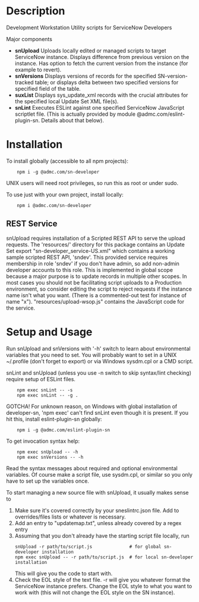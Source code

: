 # Description
Development Workstation Utility scripts for ServiceNow Developers

Major components
* **snUpload**  Uploads locally edited or managed scripts to target ServiceNow instance.
                Displays difference from previous version on the instance.
                Has option to fetch the current version from the instance (for example to revert).
* **snVersions**  Displays versions of records for the specified SN-version-tracked table;
                  or displays delta between two specified versions for specified field of the table.
* **suxList**  Displays sys_update_xml records with the crucial attributes for the specified local
               Update Set XML file(s).
* **snLint**  Executes ESLint against one specified ServiceNow JavaScript scriptlet file.
              (This is actually provided by module @admc.com/eslint-plugin-sn.
              Details about that below).

# Installation
To install globally (accessible to all npm projects):
```
    npm i -g @admc.com/sn-developer
```
UNIX users will need root privileges, so run this as root or under sudo.

To use just with your own project, install locally:
```
    npm i @admc.com/sn-developer
```

##  REST Service
snUpload requires installation of a Scripted REST API to serve the upload requests.
The 'resources/' directory for this package contains an Update Set export
"sn-developer_service-US.xml" which contains a working sample scripted REST API, 'sndev'.
This provided service requires membership in role 'sndev' if you don't have admin,
so add non-admin developer accounts to this role.
This is implemented in global scope because a major purpose is to update records in multiple
other scopes.
In most cases you should not be facilitating script uploads to a Production environment, so
consider editing the script to reject requests if the instance name isn't what you want.
(There is a commented-out test for instance of name "x").
"resources/upload-wsop.js" contains the JavaScript code for the service.

# Setup and Usage

Run snUpload and snVersions with '-h' switch to learn about environmental variables that you
need to set.
You will probably want to set in a UNIX ~/.profile (don't forget to export) or via Windows
sysdm.cpl or a CMD script.

snLint and snUpload (unless you use -n switch to skip syntax/lint checking)
require setup of ESLint files.
```
    npm exec snLint -- -s
    npm exec snLint -- -g .
```

GOTCHA!  For unknown reason, on Windows with global installation of developer-sn, 'npm exec' can't
find snLint even though it is present.  If you hit this, install eslint-plugin-sn globally:
```
    npm i -g @admc.com/eslint-plugin-sn
```

To get invocation syntax help:
```
    npm exec snUpload -- -h
    npm exec snVersions -- -h
```
Read the syntax messages about required and optional environmental variables.
Of course make a script file, use sysdm.cpl, or similar so you only have to set up the variables
once.

To start managing a new source file with snUpload, it usually makes sense to
1. Make sure it's covered correctly by your sneslintrc.json file.
   Add to overrides/files lists or whatever is necessary.
1. Add an entry to "updatemap.txt", unless already covered by a regex entry
1. Assuming that you don't already have the starting script file locally, run
    ```
    snUpload -r path/to/script.js              # for global sn-developer installation
    npm exec snUpload -- -r path/to/script.js  # for local sn-developer installation
    ```
    This will give you the code to start with.
1. Check the EOL style of the text file.  -r will give you whatever format the ServiceNow
   instance prefers.  Change the EOL style to what you want to work with (this will not change
   the EOL style on the SN instance).
